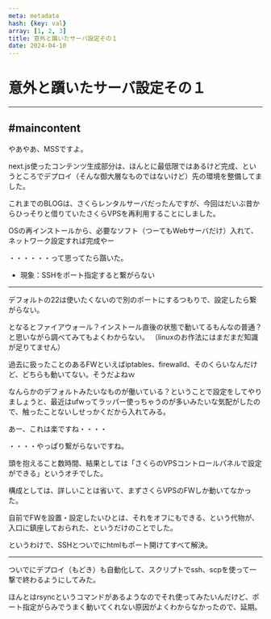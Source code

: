 ```yaml
---
meta: metadata
hash: {key: val}
array: [1, 2, 3]
title: 意外と躓いたサーバ設定その１
date: 2024-04-10
---
```

# 意外と躓いたサーバ設定その１
---
## #maincontent
やあやあ、MSSですよ。

next.js使ったコンテンツ生成部分は、ほんとに最低限ではあるけど完成、というところでデプロイ（そんな御大層なものではないけど）先の環境を整備してました。

これまでのBLOGは、さくらレンタルサーバだったんですが、今回はだいぶ昔からひっそりと借りていたさくらVPSを再利用することにしました。

OSの再インストールから、必要なソフト（つーてもWebサーバだけ）入れて、ネットワーク設定すれば完成やー

・・・・・・って思ってたら躓いた。

- 現象：SSHをポート指定すると繋がらない

---

デフォルトの22は使いたくないので別のポートにするつもりで、設定したら繋がらない。

となるとファイアウォール？インストール直後の状態で動いてるもんなの普通？と思いながら調べてみてもよくわからない。
（linuxのお作法にはまだまだ知識が足りてません）

過去に扱ったことのあるFWといえばiptables、firewalld、そのくらいなんだけど、どちらも動いてない。そうだよねｗ

なんらかのデフォルトみたいなものが働いている？ということで設定をしてやりましょうと、最近はufwってラッパー使っちゃうのが多いみたいな気配がしたので、触ったことないしせっかくだから入れてみる。

あー、これは楽ですね・・・・

・・・・やっぱり繋がらないですね。

頭を抱えること数時間、結果としては「さくらのVPSコントロールパネルで設定ができる」というオチでした。

構成としては、詳しいことは省いて、まずさくらVPSのFWしか動いてなかった。

自前でFWを設置・設定したいひとは、それをオフにもできる、という代物が、入口に鎮座しておられた、というだけのことでした。

というわけで、SSHとついでにhtmlもポート開けてすべて解決。

---

ついでにデプロイ（もどき）も自動化して、スクリプトでssh、scpを使って一撃で終わるようにしてみた。

ほんとはrsyncというコマンドがあるようなのでそれ使ってみたいんだけど、ポート指定がらみでうまく動いてくれない原因がよくわからなかったので、延期。